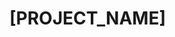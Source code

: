 <!--README.md-->
<!--Preset Version 0.1-->
<!--Readme Version [VERSION], made on [DD/MM/YYYY] by JoBe-->

# [PROJECT_NAME]